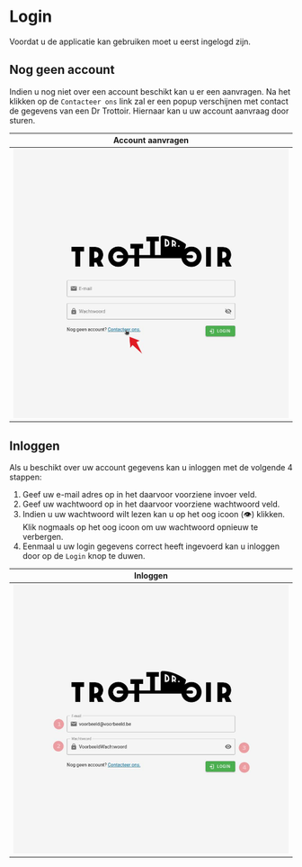 # Login
Voordat u de applicatie kan gebruiken moet u eerst ingelogd zijn.

## Nog geen account

Indien u nog niet over een account beschikt kan u er een aanvragen.
Na het klikken op de `Contacteer ons` link zal er een popup verschijnen met contact de gegevens van
een Dr Trottoir. Hiernaar kan u uw account aanvraag door sturen.

|       Account aanvragen       |
|:-----------------------------:|
| ![](../../assets/no_account.jpg) |

## Inloggen
Als u beschikt over uw account gegevens kan u inloggen met de volgende 4 stappen:
1. Geef uw e-mail adres op in het daarvoor voorziene invoer veld.
2. Geef uw wachtwoord op in het daarvoor voorziene wachtwoord veld.
3. Indien u uw wachtwoord wilt lezen kan u op het oog icoon (👁) klikken. Klik nogmaals
op het oog icoon om uw wachtwoord opnieuw te verbergen.
4. Eenmaal u uw login gegevens correct heeft ingevoerd kan u inloggen door op de `Login`
knop te duwen.

|            Inloggen            |
|:------------------------------:|
| ![](../../assets/login_steps.jpg) |
